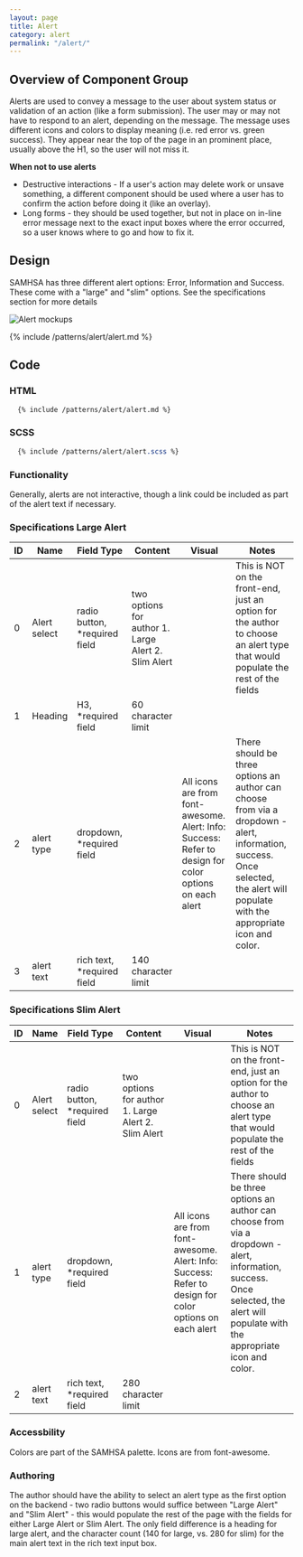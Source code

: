 ```yaml
---
layout: page
title: Alert
category: alert
permalink: "/alert/"
---
```


## Overview of Component Group

Alerts are used to convey a message to the user about system status or validation of an action (like a form submission). The user may or may not have to respond to an alert, depending on the message. The message uses different icons and colors to display meaning (i.e. red error vs. green success). They appear near the top of the page in an prominent place, usually above the H1, so the user will not miss it.

**When not to use alerts**
- Destructive interactions - If a user's action may delete work or unsave something, a different component should be used where a user has to confirm the action before doing it (like an overlay).
- Long forms - they should be used together, but not in place on in-line error message next to the exact input boxes where the error occurred, so a user knows where to go and how to fix it.

## Design
SAMHSA has three different alert options: Error, Information and Success. These come with a "large" and "slim" options. See the specifications section for more details

![Alert mockups](../assets/img/alert/alerts.png)

{% include /patterns/alert/alert.md %}

## Code
### HTML
```html
  {% include /patterns/alert/alert.md %}
```

### SCSS
```scss
  {% include /patterns/alert/alert.scss %}
```


### Functionality
Generally, alerts are not interactive, though a link could be included as part of the alert text if necessary.

### Specifications Large Alert

| ID   | Name | Field Type  | Content | Visual | Notes |
|------|------|-------------|---------|--------|-------|
| 0    | Alert select | radio button, *required field | two options for author 1. Large Alert 2. Slim Alert | | This is NOT on the front-end, just an option for the author to choose an alert type that would populate the rest of the fields
| 1    | Heading | H3, *required field | 60 character limit
| 2    | alert type | dropdown, *required field |  | All icons are from font-awesome. Alert: <i class="fas fa-exclamation-triangle"></i> Info: <i class="fas fa-info-circle"></i> Success: <i class="fas fa-check-circle"></i> Refer to design for color options on each alert  | There should be three options an author can choose from via a dropdown - alert, information, success. Once selected, the alert will populate with the appropriate icon and color.
| 3    | alert text | rich text, *required field  | 140 character limit| |

### Specifications Slim Alert

| ID   | Name | Field Type  | Content | Visual | Notes |
|------|------|-------------|---------|--------|-------|
| 0    | Alert select | radio button, *required field | two options for author 1. Large Alert 2. Slim Alert | | This is NOT on the front-end, just an option for the author to choose an alert type that would populate the rest of the fields
| 1    | alert type | dropdown, *required field |   | All icons are from font-awesome. Alert: <i class="fas fa-exclamation-triangle"></i> Info: <i class="fas fa-info-circle"></i> Success: <i class="fas fa-check-circle"></i> Refer to design for color options on each alert  | There should be three options an author can choose from via a dropdown - alert, information, success. Once selected, the alert will populate with the appropriate icon and color.
| 2    | alert text | rich text, *required field | 280 character limit | |

### Accessbility
Colors are part of the SAMHSA palette. Icons are from font-awesome.

### Authoring
The author should have the ability to select an alert type as the first option on the backend - two radio buttons would suffice between "Large Alert" and "Slim Alert" - this would populate the rest of the page with the fields for either Large Alert or Slim Alert. The only field difference is a heading for large alert, and the character count (140 for large, vs. 280 for slim) for the main alert text in the rich text input box.
